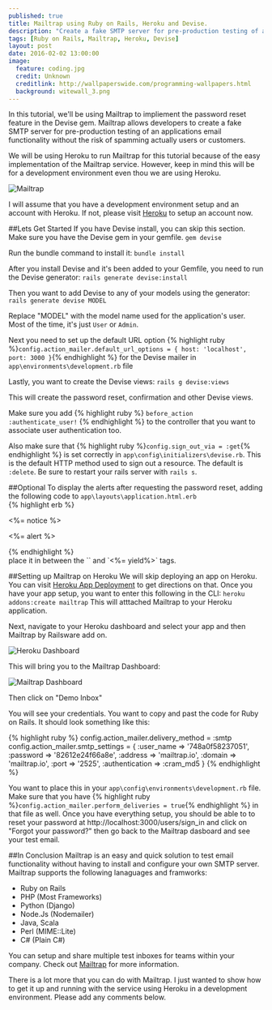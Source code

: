 ```yaml
---
published: true
title: Mailtrap using Ruby on Rails, Heroku and Devise.
description: "Create a fake SMTP server for pre-production testing of an applications email functionality without the risk of spamming actually users or customers"
tags: [Ruby on Rails, Mailtrap, Heroku, Devise]
layout: post   
date: 2016-02-02 13:00:00
image:
  feature: coding.jpg
  credit: Unknown
  creditlink: http://wallpaperswide.com/programming-wallpapers.html
  background: witewall_3.png
---
```


In this tutorial, we'll be using Mailtrap to impliement the password reset feature in the Devise gem. Mailtrap allows developers to create a fake SMTP server for pre-production testing of an applications email functionality without the risk of spamming actually users or customers. 

We will be using Heroku to run Mailtrap for this tutorial because of the easy implementation of the Mailtrap service. However, keep in mind this will be for a development environment even thou we are using Heroku.

![Mailtrap](https://s3.amazonaws.com/github-mtdavis/mailtrap-home.jpg)

I will assume that you have a development environment setup and an account with Heroku. If not, please visit [Heroku](http://heroku.com) to setup an account now.

##Lets Get Started
If you have Devise install, you can skip this section.
Make sure you have the Devise gem in your gemfile.
`gem devise`

Run the bundle command to install it:
`bundle install`

After you install Devise and it's been added to your Gemfile, you need to run the Devise generator:
`rails generate devise:install`

Then you want to add Devise to any of your models using the generator:
`rails generate devise MODEL`

Replace "MODEL" with the model name used for the application's user. Most of the time, it's just `User` or `Admin`.

Next you need to set up the default URL option {% highlight ruby %}`config.action_mailer.default_url_options = { host: 'localhost', port: 3000 }`{% endhighlight %} for the Devise mailer in `app\environments\development.rb` file

Lastly, you want to create the Devise views:
`rails g devise:views`

This will create the password reset, confirmation and other Devise views.

Make sure you add {% highlight ruby %} `before_action :authenticate_user!` {% endhighlight %} to the controller that you want to associate user authentication too.

Also make sure that {% highlight ruby %}`config.sign_out_via = :get`{% endhighlight %} is set correctly in `app\config\initializers\devise.rb`. This is the default HTTP method used to sign out a resource. The default is `:delete`. Be sure to restart your rails server with `rails s`.

##Optional 
To display the alerts after requesting the password reset, adding the following code to `app\layouts\application.html.erb` <br> 
{% highlight erb %}
<p class="notice"><%= notice %></p>
<p class="alert"><%= alert %></p>
{% endhighlight %}
<br>
place it in between the `<body>` and `<%= yield%>` tags.

##Setting up Mailtrap on Heroku
We will skip deploying an app on Heroku. You can visit [Heroku App Deployment](https://devcenter.heroku.com/articles/git) to get directions on that. Once you have your app setup, you want to enter this following in the CLI: 
`heroku addons:create mailtrap` This will atttached Mailtrap to your Heroku application.

Next, navigate to your Heroku dashboard and select your app and then Mailtrap by Railsware add on.

![Heroku Dashboard](https://s3.amazonaws.com/github-mtdavis/heroku-db.JPG)


This will bring you to the Mailtrap Dashboard:

![Mailtrap Dashboard](https://s3.amazonaws.com/github-mtdavis/mailtrap-dash.JPG)

Then click on "Demo Inbox"

You will see your credentials. You want to copy and past the code for Ruby on Rails. It should look something like this:

{% highlight ruby %}
config.action_mailer.delivery_method = :smtp
config.action_mailer.smtp_settings = {
  :user_name => '748a0f58237051',
  :password => '82612e24f66a8e',
  :address => 'mailtrap.io',
  :domain => 'mailtrap.io',
  :port => '2525',
  :authentication => :cram_md5
}
{% endhighlight %}

You want to place this in your `app\config\environments\development.rb` file. Make sure that you have {% highlight ruby %}`config.action_mailer.perform_deliveries = true`{% endhighlight %} in that file as well. Once you have everything setup, you should be able to to reset your password at http://localhost:3000/users/sign_in and click on "Forgot your password?" then go back to the Mailtrap dasboard and see your test email.

##In Conclusion
Mailtrap is an easy and quick solution to test email functionality without having to install and configure your own SMTP server. Mailtrap supports the following lanaguages and framworks:

* Ruby on Rails
* PHP (Most Frameworks)
* Python (Django)
* Node.Js (Nodemailer)
* Java, Scala
* Perl (MIME::Lite)
* C# (Plain C#)

You can setup and share multiple test inboxes for teams within your company. Check out [Mailtrap](https://mailtrap.io/pricing) for more information.

There is a lot more that you can do with Mailtrap. I just wanted to show how to get it up and running with the service using Heroku in a development environment. Please add any comments below.
